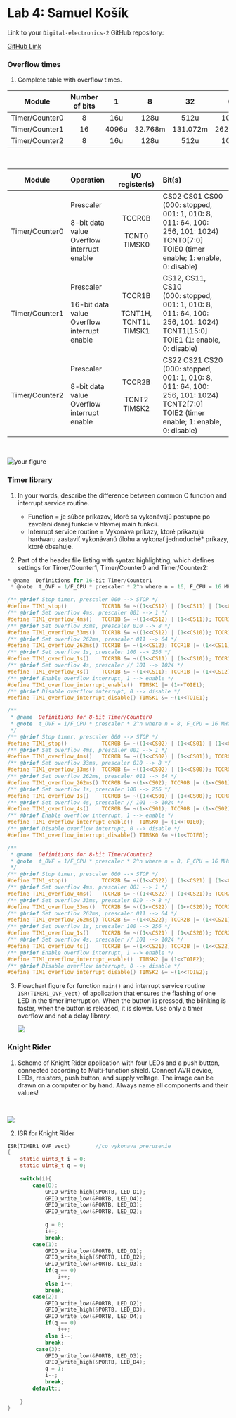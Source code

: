 # Lab 4: Samuel Košík

Link to your `Digital-electronics-2` GitHub repository:

   [GitHub Link](https://github.com/amwellius/Digital-electronics-2)




### Overflow times

1. Complete table with overflow times.

| **Module** | **Number of bits** | **1** | **8** | **32** | **64** | **128** | **256** | **1024** |
| :-: | :-: | :-: | :-: | :-: | :-: | :-: | :-: | :-: |
| Timer/Counter0 | 8  | 16u | 128u | 512u | 1024u | 2048u | 4096u | 16.384m |
| Timer/Counter1 | 16 | 4096u | 32.768m | 131.072m | 262.144m | 524.288m | 1048.576m | 4194.304m |
| Timer/Counter2 | 8  | 16u | 128u | 512u | 1024u | 2048u | 4096u | 16.384m |

<br/>

| **Module** | **Operation** | **I/O register(s)** | **Bit(s)** |
| :-: | :-- | :-: | :-- |
| Timer/Counter0 | Prescaler<br><br>8-bit data value<br>Overflow interrupt enable | TCCR0B<br><br>TCNT0<br>TIMSK0 | CS02 CS01 CS00<br>(000: stopped, 001: 1, 010: 8, 011: 64, 100: 256, 101: 1024)<br>TCNT0[7:0]<br>TOIE0 (timer enable; 1: enable, 0: disable) |
| Timer/Counter1 | Prescaler<br><br>16-bit data value<br>Overflow interrupt enable | TCCR1B<br><br>TCNT1H, TCNT1L<br>TIMSK1 | CS12, CS11, CS10<br>(000: stopped, 001: 1, 010: 8, 011: 64, 100: 256, 101: 1024)<br>TCNT1[15:0]<br>TOIE1 (1: enable, 0: disable) |
| Timer/Counter2 | Prescaler<br><br>8-bit data value<br>Overflow interrupt enable | TCCR2B<br><br>TCNT2<br>TIMSK2 | CS22 CS21 CS20<br>(000: stopped, 001: 1, 010: 8, 011: 64, 100: 256, 101: 1024)<br>TCNT2[7:0]<br>TOIE2 (timer enable; 1: enable, 0: disable) |

<br/>

   ![your figure](images/1_0.PNG)



### Timer library

1. In your words, describe the difference between common C function and interrupt service routine.
   * Function = je súbor príkazov, ktoré sa vykonávajú postupne po zavolaní danej funkcie v hlavnej main funkcii.
   * Interrupt service routine = Vykonáva príkazy, ktoré prikazujú hardwaru zastaviť vykonávanú úlohu a vykonať jednoduché* príkazy, ktoré obsahuje.

2. Part of the header file listing with syntax highlighting, which defines settings for Timer/Counter1, Timer/Counter0 and Timer/Counter2:

```c
* @name  Definitions for 16-bit Timer/Counter1
 * @note  t_OVF = 1/F_CPU * prescaler * 2^n where n = 16, F_CPU = 16 MHz

/** @brief Stop timer, prescaler 000 --> STOP */
#define TIM1_stop()           TCCR1B &= ~((1<<CS12) | (1<<CS11) | (1<<CS10));                   // &= znamena x=x&y
/** @brief Set overflow 4ms, prescaler 001 --> 1 */
#define TIM1_overflow_4ms()   TCCR1B &= ~((1<<CS12) | (1<<CS11)); TCCR1B |= (1<<CS10);
/** @brief Set overflow 33ms, prescaler 010 --> 8 */
#define TIM1_overflow_33ms()  TCCR1B &= ~((1<<CS12) | (1<<CS10)); TCCR1B |= (1<<CS11);
/** @brief Set overflow 262ms, prescaler 011 --> 64 */
#define TIM1_overflow_262ms() TCCR1B &= ~(1<<CS12); TCCR1B |= (1<<CS11) | (1<<CS10);
/** @brief Set overflow 1s, prescaler 100 --> 256 */
#define TIM1_overflow_1s()    TCCR1B &= ~((1<<CS11) | (1<<CS10)); TCCR1B |= (1<<CS12);
/** @brief Set overflow 4s, prescaler // 101 --> 1024 */
#define TIM1_overflow_4s()    TCCR1B &= ~(1<<CS11); TCCR1B |= (1<<CS12) | (1<<CS10);
/** @brief Enable overflow interrupt, 1 --> enable */
#define TIM1_overflow_interrupt_enable()  TIMSK1 |= (1<<TOIE1);
/** @brief Disable overflow interrupt, 0 --> disable */
#define TIM1_overflow_interrupt_disable() TIMSK1 &= ~(1<<TOIE1);

/**
 * @name  Definitions for 8-bit Timer/Counter0
 * @note  t_OVF = 1/F_CPU * prescaler * 2^n where n = 8, F_CPU = 16 MHz
 */
/** @brief Stop timer, prescaler 000 --> STOP */
#define TIM1_stop()           TCCR0B &= ~((1<<CS02) | (1<<CS01) | (1<<CS00));                   
/** @brief Set overflow 4ms, prescaler 001 --> 1 */
#define TIM1_overflow_4ms()   TCCR0B &= ~((1<<CS02) | (1<<CS01)); TCCR0B |= (1<<CS00);
/** @brief Set overflow 33ms, prescaler 010 --> 8 */
#define TIM1_overflow_33ms()  TCCR0B &= ~((1<<CS02) | (1<<CS00)); TCCR0B |= (1<<CS01);
/** @brief Set overflow 262ms, prescaler 011 --> 64 */
#define TIM1_overflow_262ms() TCCR0B &= ~(1<<CS02); TCCR0B |= (1<<CS01) | (1<<CS00);
/** @brief Set overflow 1s, prescaler 100 --> 256 */
#define TIM1_overflow_1s()    TCCR0B &= ~((1<<CS01) | (1<<CS00)); TCCR0B |= (1<<CS02);
/** @brief Set overflow 4s, prescaler // 101 --> 1024 */
#define TIM1_overflow_4s()    TCCR0B &= ~(1<<CS01); TCCR0B |= (1<<CS02) | (1<<CS00);
/** @brief Enable overflow interrupt, 1 --> enable */
#define TIM1_overflow_interrupt_enable()  TIMSK0 |= (1<<TOIE0);             //log 1
/** @brief Disable overflow interrupt, 0 --> disable */
#define TIM1_overflow_interrupt_disable() TIMSK0 &= ~(1<<TOIE0);            //log 0

/**
 * @name  Definitions for 8-bit Timer/Counter2
 * @note  t_OVF = 1/F_CPU * prescaler * 2^n where n = 8, F_CPU = 16 MHz
 */
/** @brief Stop timer, prescaler 000 --> STOP */
#define TIM1_stop()           TCCR2B &= ~((1<<CS22) | (1<<CS21) | (1<<CS20));                   
/** @brief Set overflow 4ms, prescaler 001 --> 1 */
#define TIM1_overflow_4ms()   TCCR2B &= ~((1<<CS22) | (1<<CS21)); TCCR2B |= (1<<CS00);
/** @brief Set overflow 33ms, prescaler 010 --> 8 */
#define TIM1_overflow_33ms()  TCCR2B &= ~((1<<CS22) | (1<<CS20)); TCCR2B |= (1<<CS21);
/** @brief Set overflow 262ms, prescaler 011 --> 64 */
#define TIM1_overflow_262ms() TCCR2B &= ~(1<<CS22); TCCR2B |= (1<<CS21) | (1<<CS20);
/** @brief Set overflow 1s, prescaler 100 --> 256 */
#define TIM1_overflow_1s()    TCCR2B &= ~((1<<CS21) | (1<<CS20)); TCCR2B |= (1<<CS22);
/** @brief Set overflow 4s, prescaler // 101 --> 1024 */
#define TIM1_overflow_4s()    TCCR2B &= ~(1<<CS21); TCCR2B |= (1<<CS22) | (1<<CS20);
/** @brief Enable overflow interrupt, 1 --> enable */
#define TIM1_overflow_interrupt_enable()  TIMSK2 |= (1<<TOIE2);             
/** @brief Disable overflow interrupt, 0 --> disable */
#define TIM1_overflow_interrupt_disable() TIMSK2 &= ~(1<<TOIE2);            

```

3. Flowchart figure for function `main()` and interrupt service routine `ISR(TIMER1_OVF_vect)` of application that ensures the flashing of one LED in the timer interruption. When the button is pressed, the blinking is faster, when the button is released, it is slower. Use only a timer overflow and not a delay library.

   ![](images/3_0.PNG)


### Knight Rider

1. Scheme of Knight Rider application with four LEDs and a push button, connected according to Multi-function shield. Connect AVR device, LEDs, resistors, push button, and supply voltage. The image can be drawn on a computer or by hand. Always name all components and their values!

<br/>

   ![](images/4_0.PNG)
   
2. ISR for Knight Rider 
```c
ISR(TIMER1_OVF_vect)        //co vykonava prerusenie 
{
    static uint8_t i = 0;
    static uint8_t q = 0; 
        
    switch(i){
        case(0):
            GPIO_write_high(&PORTB, LED_D1);
            GPIO_write_low(&PORTB, LED_D4);
            GPIO_write_low(&PORTB, LED_D3);
            GPIO_write_low(&PORTB, LED_D2);            
            
            q = 0;
            i++;
            break;
        case(1):
            GPIO_write_low(&PORTB, LED_D1);
            GPIO_write_high(&PORTB, LED_D2);
            GPIO_write_low(&PORTB, LED_D3);
            if(q == 0)
                i++;
            else i--;
            break;
        case(2):
            GPIO_write_low(&PORTB, LED_D2);
            GPIO_write_high(&PORTB, LED_D3);
            GPIO_write_low(&PORTB, LED_D4);
            if(q == 0)
                i++;
            else i--;
            break;             
         case(3):
            GPIO_write_low(&PORTB, LED_D3);
            GPIO_write_high(&PORTB, LED_D4);
            q = 1;
            i--;
            break;
        default:;                 
            
    }
}
```

   
